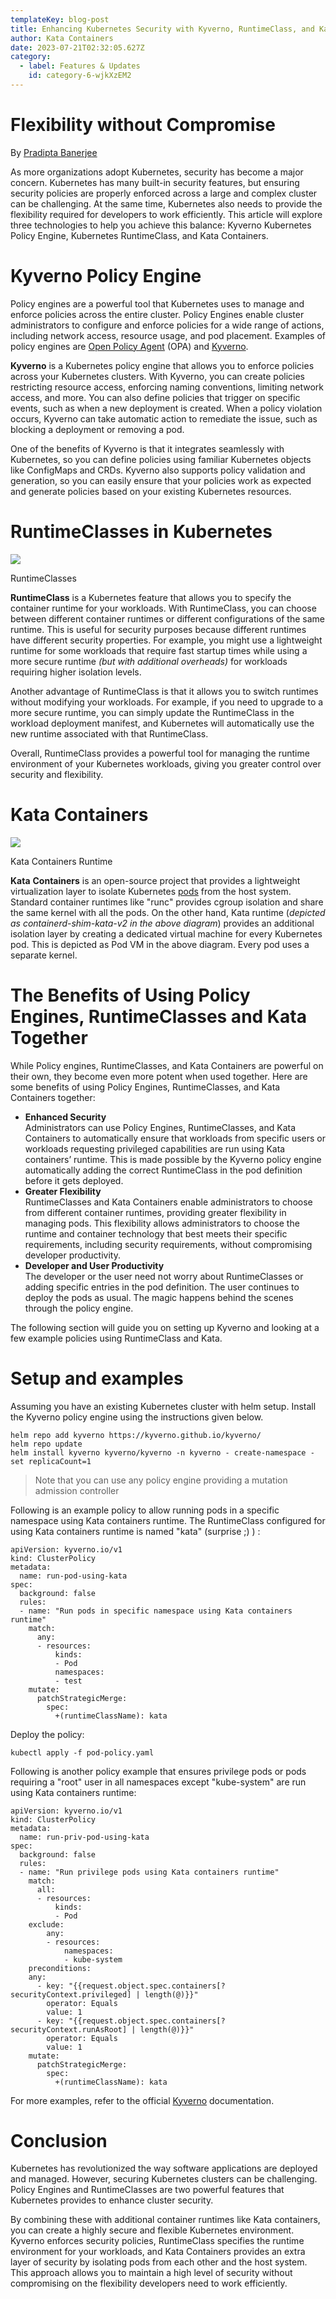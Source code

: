```yaml
---
templateKey: blog-post
title: Enhancing Kubernetes Security with Kyverno, RuntimeClass, and Kata Containers
author: Kata Containers
date: 2023-07-21T02:32:05.627Z
category: 
  - label: Features & Updates
    id: category-6-wjkXzEM2
---
```


# Flexibility without Compromise

By [Pradipta Banerjee](https://pradiptabanerjee.medium.com/)

As more organizations adopt Kubernetes, security has become a major concern. Kubernetes has many built-in security features, but ensuring security policies are properly enforced across a large and complex cluster can be challenging. At the same time, Kubernetes also needs to provide the flexibility required for developers to work efficiently. This article will explore three technologies to help you achieve this balance: Kyverno Kubernetes Policy Engine, Kubernetes RuntimeClass, and Kata Containers.

# **Kyverno Policy Engine**

Policy engines are a powerful tool that Kubernetes uses to manage and enforce policies across the entire cluster. Policy Engines enable cluster administrators to configure and enforce policies for a wide range of actions, including network access, resource usage, and pod placement. Examples of policy engines are [Open Policy Agent](https://www.openpolicyagent.org/) (OPA) and [Kyverno](https://kyverno.io/).

**Kyverno** is a Kubernetes policy engine that allows you to enforce policies across your Kubernetes clusters. With Kyverno, you can create policies restricting resource access, enforcing naming conventions, limiting network access, and more. You can also define policies that trigger on specific events, such as when a new deployment is created. When a policy violation occurs, Kyverno can take automatic action to remediate the issue, such as blocking a deployment or removing a pod.

One of the benefits of Kyverno is that it integrates seamlessly with Kubernetes, so you can define policies using familiar Kubernetes objects like ConfigMaps and CRDs. Kyverno also supports policy validation and generation, so you can easily ensure that your policies work as expected and generate policies based on your existing Kubernetes resources.

# RuntimeClasses in Kubernetes

![](/img/0_-cdWJCoWTSWfo2cE.webp)

RuntimeClasses

**RuntimeClass** is a Kubernetes feature that allows you to specify the container runtime for your workloads. With RuntimeClass, you can choose between different container runtimes or different configurations of the same runtime. This is useful for security purposes because different runtimes have different security properties. For example, you might use a lightweight runtime for some workloads that require fast startup times while using a more secure runtime _(but with additional overheads)_ for workloads requiring higher isolation levels.

Another advantage of RuntimeClass is that it allows you to switch runtimes without modifying your workloads. For example, if you need to upgrade to a more secure runtime, you can simply update the RuntimeClass in the workload deployment manifest, and Kubernetes will automatically use the new runtime associated with that RuntimeClass.

Overall, RuntimeClass provides a powerful tool for managing the runtime environment of your Kubernetes workloads, giving you greater control over security and flexibility.

# Kata Containers

![](/img/1_F2bz43VyRvewFGCxNHFZmw.webp)

Kata Containers Runtime

**Kata** **Containers** is an open-source project that provides a lightweight virtualization layer to isolate Kubernetes [pods](https://kubernetes.io/docs/concepts/workloads/pods/) from the host system. Standard container runtimes like "runc" provides cgroup isolation and share the same kernel with all the pods. On the other hand, Kata runtime (_depicted as containerd-shim-kata-v2 in the above diagram_) provides an additional isolation layer by creating a dedicated virtual machine for every Kubernetes pod. This is depicted as Pod VM in the above diagram. Every pod uses a separate kernel.

# The Benefits of Using Policy Engines, RuntimeClasses and Kata Together

While Policy engines, RuntimeClasses, and Kata Containers are powerful on their own, they become even more potent when used together. Here are some benefits of using Policy Engines, RuntimeClasses, and Kata Containers together:

*   **Enhanced Security**  
    Administrators can use Policy Engines, RuntimeClasses, and Kata Containers to automatically ensure that workloads from specific users or workloads requesting privileged capabilities are run using Kata containers’ runtime. This is made possible by the Kyverno policy engine automatically adding the correct RuntimeClass in the pod definition before it gets deployed.
*   **Greater Flexibility**  
    RuntimeClasses and Kata Containers enable administrators to choose from different container runtimes, providing greater flexibility in managing pods. This flexibility allows administrators to choose the runtime and container technology that best meets their specific requirements, including security requirements, without compromising developer productivity.
*   **Developer and User Productivity**  
    The developer or the user need not worry about RuntimeClasses or adding specific entries in the pod definition. The user continues to deploy the pods as usual. The magic happens behind the scenes through the policy engine.

The following section will guide you on setting up Kyverno and looking at a few example policies using RuntimeClass and Kata.

# Setup and examples

Assuming you have an existing Kubernetes cluster with helm setup. Install the Kyverno policy engine using the instructions given below.

    helm repo add kyverno https://kyverno.github.io/kyverno/  
    helm repo update  
    helm install kyverno kyverno/kyverno -n kyverno - create-namespace - set replicaCount=1

> Note that you can use any policy engine providing a mutation admission controller

Following is an example policy to allow running pods in a specific namespace using Kata containers runtime. The RuntimeClass configured for using Kata containers runtime is named "kata" (surprise ;) ) :

    apiVersion: kyverno.io/v1  
    kind: ClusterPolicy  
    metadata:  
      name: run-pod-using-kata  
    spec:  
      background: false  
      rules:  
      - name: "Run pods in specific namespace using Kata containers runtime"  
        match:  
          any:  
          - resources:  
              kinds:  
              - Pod  
              namespaces:  
              - test  
        mutate:  
          patchStrategicMerge:  
            spec:  
              +(runtimeClassName): kata

Deploy the policy:

    kubectl apply -f pod-policy.yaml

Following is another policy example that ensures privilege pods or pods requiring a "root" user in all namespaces except "kube-system" are run using Kata containers runtime:

    apiVersion: kyverno.io/v1  
    kind: ClusterPolicy  
    metadata:  
      name: run-priv-pod-using-kata  
    spec:  
      background: false  
      rules:  
      - name: "Run privilege pods using Kata containers runtime"  
        match:  
          all:  
          - resources:  
              kinds:  
              - Pod      
        exclude:  
            any:  
            - resources:  
                namespaces:  
                - kube-system  
        preconditions:  
        any:  
          - key: "{{request.object.spec.containers[?securityContext.privileged] | length(@)}}"  
            operator: Equals  
            value: 1  
          - key: "{{request.object.spec.containers[?securityContext.runAsRoot] | length(@)}}"  
            operator: Equals  
            value: 1  
        mutate:  
          patchStrategicMerge:  
            spec:  
              +(runtimeClassName): kata

For more examples, refer to the official [Kyverno](http://kyverno.io/) documentation.

# Conclusion

Kubernetes has revolutionized the way software applications are deployed and managed. However, securing Kubernetes clusters can be challenging. Policy Engines and RuntimeClasses are two powerful features that Kubernetes provides to enhance cluster security.

By combining these with additional container runtimes like Kata containers, you can create a highly secure and flexible Kubernetes environment. Kyverno enforces security policies, RuntimeClass specifies the runtime environment for your workloads, and Kata Containers provides an extra layer of security by isolating pods from each other and the host system. This approach allows you to maintain a high level of security without compromising on the flexibility developers need to work efficiently.